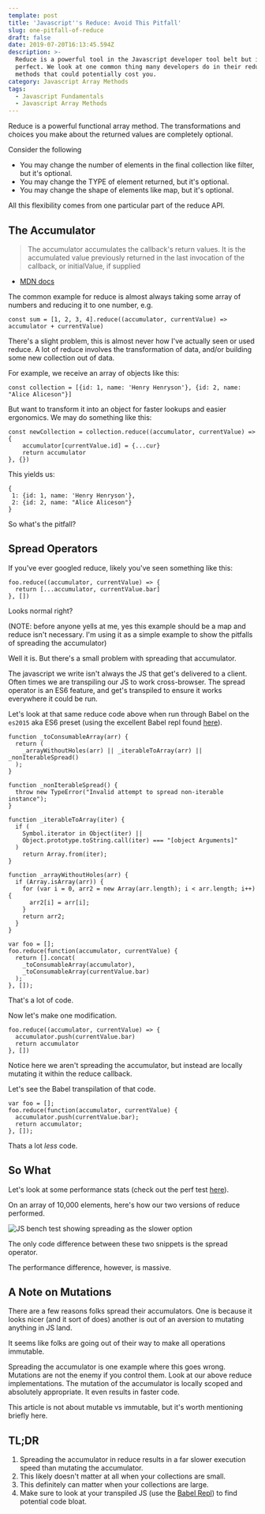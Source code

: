 ```yaml
---
template: post
title: 'Javascript''s Reduce: Avoid This Pitfall'
slug: one-pitfall-of-reduce
draft: false
date: 2019-07-20T16:13:45.594Z
description: >-
  Reduce is a powerful tool in the Javascript developer tool belt but it's not
  perfect. We look at one common thing many developers do in their reduce
  methods that could potentially cost you. 
category: Javascript Array Methods
tags:
  - Javascript Fundamentals
  - Javascript Array Methods
---
```

Reduce is a powerful functional array method. The transformations and choices you make about the returned values are completely optional. 

Consider the following

* You may change the number of elements in the final collection like filter, but it's optional.
* You may change the TYPE of element returned, but it's optional.
* You may change the shape of elements like map, but it's optional.

All this flexibility comes from one particular part of the reduce API.

## The Accumulator

> The accumulator accumulates the callback's return values. It is the accumulated value previously returned in the last invocation of the callback, or initialValue, if supplied 

* [MDN docs](https://developer.mozilla.org/en-US/docs/Web/JavaScript/Reference/Global_Objects/Array/reduce#Syntax)

The common example for reduce is almost always taking some array of numbers and reducing it to one number, e.g.

```
const sum = [1, 2, 3, 4].reduce((accumulator, currentValue) => accumulator + currentValue)
```

There's a slight problem, this is almost never how I've actually seen or used reduce. A lot of reduce involves the transformation of data, and/or building some new collection out of data. 

For example, we receive an array of objects like this: 

```
const collection = [{id: 1, name: 'Henry Henryson'}, {id: 2, name: "Alice Aliceson"}]
```

But want to transform it into an object for faster lookups and easier ergonomics. We may do something like this: 

```
const newCollection = collection.reduce((accumulator, currentValue) => {
    accumulator[currentValue.id] = {...cur}
    return accumulator
}, {})
```

This yields us: 

```
{
 1: {id: 1, name: 'Henry Henryson'},
 2: {id: 2, name: "Alice Aliceson"}
}
```

So what's the pitfall? 

## Spread Operators

If you've ever googled reduce, likely you've seen something like this:

```
foo.reduce((accumulator, currentValue) => {
  return [...accumulator, currentValue.bar]
}, [])
```

Looks normal right? 

(NOTE: before anyone yells at me, yes this example should be a map and reduce isn't necessary. I'm using it as a simple example to show the pitfalls of spreading the accumulator)

Well it is. But there's a small problem with spreading that accumulator.

The javascript we write isn't always the JS that get's delivered to a client. Often times we are transpiling our JS to work cross-browser. The spread operator is an ES6 feature, and get's transpiled to ensure it works everywhere it could be run.

Let's look at that same reduce code above when run through Babel on the `es2015` aka ES6 preset (using the excellent Babel repl found [here](https://babeljs.io/repl#?babili=false&browsers=&build=&builtIns=false&spec=false&loose=false&code_lz=Q&debug=false&forceAllTransforms=false&shippedProposals=false&circleciRepo=&evaluate=true&fileSize=false&timeTravel=false&sourceType=module&lineWrap=true&presets=es2015&prettier=true&targets=&version=7.5.5&externalPlugins=%40babel%2Fplugin-transform-react-jsx%407.3.0)).

```
function _toConsumableArray(arr) {
  return (
    _arrayWithoutHoles(arr) || _iterableToArray(arr) || _nonIterableSpread()
  );
}

function _nonIterableSpread() {
  throw new TypeError("Invalid attempt to spread non-iterable instance");
}

function _iterableToArray(iter) {
  if (
    Symbol.iterator in Object(iter) ||
    Object.prototype.toString.call(iter) === "[object Arguments]"
  )
    return Array.from(iter);
}

function _arrayWithoutHoles(arr) {
  if (Array.isArray(arr)) {
    for (var i = 0, arr2 = new Array(arr.length); i < arr.length; i++) {
      arr2[i] = arr[i];
    }
    return arr2;
  }
}

var foo = [];
foo.reduce(function(accumulator, currentValue) {
  return [].concat(
    _toConsumableArray(accumulator),
    _toConsumableArray(currentValue.bar)
  );
}, []);
```

That's a lot of code. 

Now let's make one modification. 

```
foo.reduce((accumulator, currentValue) => {
  accumulator.push(currentValue.bar)
  return accumulator
}, [])
```

Notice here we aren't spreading the accumulator, but instead are locally mutating it within the reduce callback.

Let's see the Babel transpilation of that code. 

```
var foo = [];
foo.reduce(function(accumulator, currentValue) {
  accumulator.push(currentValue.bar);
  return accumulator;
}, []);
```

Thats a lot _less_ code. 

## So What

Let's look at some performance stats (check out the perf test [here](https://jsperf.com/reduce-with-and-without-spread-operator)).

On an array of 10,000 elements, here's how our two versions of reduce performed. 

![JS bench test showing spreading as the slower option](/media/screen-shot-2019-07-21-at-2.42.29-pm.png "JS bench test")

The only code difference between these two snippets is the spread operator. 

The performance difference, however,  is massive. 

## A Note on Mutations

There are a few reasons folks spread their accumulators. One is because it looks nicer (and it sort of does) another is out of an aversion to mutating anything in JS land. 

It seems like folks are going out of their way to make all operations immutable.  

Spreading the accumulator is one example where this goes wrong. Mutations are not the enemy if you control them. Look at our above reduce implementations. The mutation of the accumulator is locally scoped and absolutely appropriate. It even results in faster code. 

This article is not about mutable vs immutable, but it's worth mentioning briefly here. 

## TL;DR

1. Spreading the accumulator in reduce results in a far slower execution speed than mutating the accumulator. 
2. This likely doesn't matter at all when your collections are small.
3. This definitely can matter when your collections are large.
4. Make sure to look at your transpiled JS (use the [Babel Repl](https://babeljs.io/repl#?babili=false&browsers=&build=&builtIns=false&spec=false&loose=false&code_lz=Q&debug=false&forceAllTransforms=false&shippedProposals=false&circleciRepo=&evaluate=true&fileSize=false&timeTravel=false&sourceType=module&lineWrap=true&presets=es2015&prettier=true&targets=&version=7.5.5&externalPlugins=%40babel%2Fplugin-transform-react-jsx%407.3.0)) to find potential code bloat.
